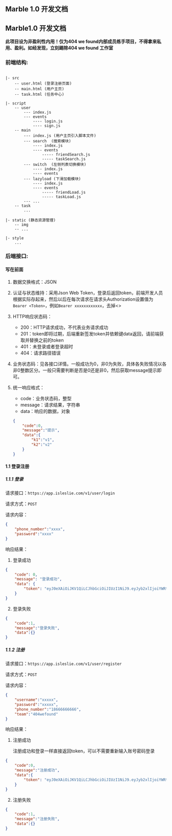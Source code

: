 
## Marble 1.0 开发文档

## Marble1.0 开发文档

**此项目设为非盈利性内用！仅为404 we found内部成员练手项目，不得拿来私用、盈利。如经发现，立刻踢除404 we found 工作室**



### 前端结构:

```

|- src
	-- user.html (登录注册页面)
	-- main.html (用户主页)
	-- task.html (任务中心)

|- script
	-- user
		--- index.js
		--- events
			---- login.js
			---- sign.js
	-- main
		--- index.js (用户主页引入脚本文件)
		--- search	(搜索模块)
			---- index.js
			---- events
				----- friendSearch.js
				----- taskSearch.js
		--- switch	(左侧列表切换模块)
			---- index.js
			---- events
		--- lazyload (下滑加载模块)
			---- index.js
			---- events
				----- friendLoad.js
				----- taskLoad.js
		--- ...
	-- task
		...
	
|- static (静态资源管理)
	-- img
	-- ...
	
|- style
	...
```



### 后端接口:

#### 写在前面

1. 数据交换格式：JSON

2. 认证与状态维持：采用Json Web Token，登录后返回token，前端开发人员根据实际存起来，然后以后在每次请求在请求头Authorization设置值为`Bearer <Token>`，例如`Bearer xxxxxxxxxxxx`，去掉<>

3. HTTP响应状态码：

   - 200：HTTP请求成功，不代表业务请求成功
   - 201：token即将过期，后端重新签发token并依赖键data返回，请前端获取并替换之前的token
   - 401：未登录或者登录超时
   - 404：请求路径错误

4. 业务状态码：见各接口详情。一般成功为0，非0为失败，具体各失败情况以各非0整数区分。一般只需要判断是否是0还是非0，然后获取message提示即可。

5. 统一响应格式：

   - code：业务状态码，整型
   - message：请求结果，字符串
   - data：响应的数据，对象

   ```json
   {
       "code":0,
       "message":"提示",
       "data":{
           "k1":"v1",
           "k2":"v2"
       }
   }
   ```

   

#### 1.1 登录注册

##### 1.1.1 登录

请求接口：`https://app.isleslie.com/v1/user/login`

请求方式：`POST`

请求内容：

```json
{
    "phone_number":"xxxx",
    "password":"xxxx"
}
```

响应结果：

1. 登录成功

```json
{
    "code": 0,
    "message": "登录成功",
    "data": {
        "token": "eyJ0eXAiOiJKV1QiLCJhbGciOiJIUzI1NiJ9.eyJyb2xlIjoiYWRtaW4iLCJzdWIiOiJhYWEiLCJpYXQiOjE1ODY0NTA5OTYsImV4cCI6MTU4NjQ1Mjc5Nn0.VkR2ImE0pw29_K3hTE6-vgO6e_lCcVcDYIW-Qlc3YQ0"
    }
}
```

2. 登录失败

```json
{
    "code":1,
    "message":"登录失败",
    "data":{}
}
```



##### 1.1.2 注册

请求接口：`https://app.isleslie.com/v1/user/register`

请求方式：`POST`

请求内容：

```json
{
    "username":"xxxxx",
    "password":"xxxxx",
    "phone_number":"18666666666",
    "team":"404wefound"
}
```

响应结果：

1. 注册成功

   注册成功和登录一样直接返回token，可以不需要重新输入账号密码登录

```json
{
    "code":0,
    "message":"注册成功",
    "data":{
        "token": "eyJ0eXAiOiJKV1QiLCJhbGciOiJIUzI1NiJ9.eyJyb2xlIjoiYWRtaW4iLCJzdWIiOiJhYWEiLCJpYXQiOjE1ODY0NTA5OTYsImV4cCI6MTU4NjQ1Mjc5Nn0.VkR2ImE0pw29_K3hTE6-vgO6e_lCcVcDYIW-Qlc3YQ0"
    }
}
```

2. 注册失败

```json
{
    "code":1,
    "message":"注册失败",
    "data":{}
}
```